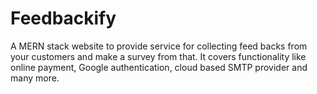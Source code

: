 # Feedbackify
A MERN stack website to provide service for collecting feed backs from your customers and make a survey from that. It covers functionality like online payment, Google authentication, cloud based SMTP provider and many more. 
